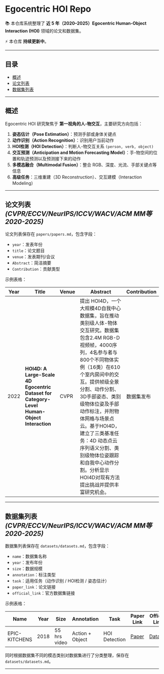 # Egocentric HOI Repo

📚 本仓库系统整理了 **近 5 年（2020–2025）Egocentric Human-Object Interaction (HOI)** 领域的论文和数据集。

⚡ 本仓库 **持续更新中**。

---

## 目录

- [概述](#概述)
- [论文列表](#论文列表-cvpreccvneuripsiccvwacvacm-mm等-2020-2025)
- [数据集列表](#数据集列表-cvpreccvneuripsiccvwacvacm-mm等-2020-2025)

---

## 概述

Egocentric HOI 研究聚焦于 **第一视角的人-物交互**，主要研究方向包括：

1. **姿态估计（Pose Estimation）**：预测手部或身体关键点  
2. **动作识别（Action Recognition）**：识别用户当前动作  
3. **HOI检测（HOI Detection）**：判断人-物交互关系 `(person, verb, object)`  
4. **交互预测（Anticipation and Motion Forecasting Model）**：手-物空间的位置和轨迹预测以及预测接下来的动作  
5. **多模态融合（Multimodal Fusion）**：整合 RGB、深度、光流、手部关键点等信息  
6. **高级任务**：三维重建（3D Reconstruction）、交互建模（Interaction Modeling）

---

## 论文列表 *(CVPR/ECCV/NeurIPS/ICCV/WACV/ACM MM等 2020-2025)*

论文列表保存在 `papers/papers.md`，包含字段：

- `year`：发表年份  
- `title`：论文题目  
- `venue`：发表期刊/会议  
- `Abstract`：简洁摘要
- `Contribution`：贡献类型

示例表格：

| Year | Title | Venue |  Abstract | Contribution |
|------|-------|-------|-----------|-------------|
| 2022 | **HOI4D: A Large-Scale 4D Egocentric Dataset for Category-Level Human-Object Interaction** | CVPR | 提出 HOI4D，一个大规模4D自我中心数据集，旨在推动类别级人体-物体交互研究。数据集包含2.4M RGB-D视频帧，4000序列，4名参与者与800个不同物体实例（16类）在610个室内房间中的交互。提供帧级全景分割、动作分割、3D手部姿态、类别级物体位姿及手部动作标注，并附物体网格与场景点云。基于HOI4D，建立了三类基准任务：4D 动态点云序列语义分割、类别级物体位姿跟踪和自我中心动作分割。分析显示HOI4D对现有方法提出挑战并提供丰富研究机会。 | 数据集发布 |

---

## 数据集列表 *(CVPR/ECCV/NeurIPS/ICCV/WACV/ACM MM等 2020-2025)*

数据集列表保存在 `datasets/datasets.md`，包含字段：

- `name`：数据集名称  
- `year`：发布年份  
- `size`：数据规模  
- `annotation`：标注类型  
- `task`：适用任务（动作识别 / HOI检测 / 姿态估计）  
- `paper_link`：论文链接  
- `official_link`：官方数据集链接  

示例表格：

| Name | Year | Size | Annotation | Task | Paper Link | Official Link |
|------|------|------|------------|------|------------|---------------|
| EPIC-KITCHENS | 2018 | 55 hrs video | Action + Object | HOI Detection | [Paper](https://arxiv.org/abs/1806.04458) | [Dataset](http://epic-kitchens.github.io) |

同时根据数据集不同的模态类别对数据集进行了分类整理，保存在`datasets/datasets.md`。

---
